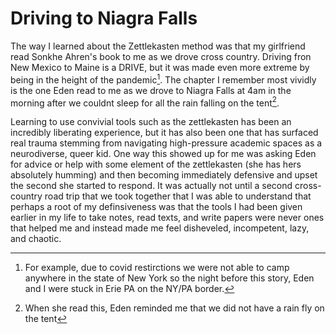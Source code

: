 # Driving to Niagra Falls

The way I learned about the Zettlekasten method was that my girlfriend read Sonkhe Ahren's book to me as we drove cross country. Driving fron New Mexico to Maine is a DRIVE, but it was made even more extreme by being in the height of the pandemic[^1]. The chapter I remember most vividly is the one Eden read to me as we drove to Niagra Falls at 4am in the morning after we couldnt sleep for all the rain falling on the tent[^2]. 

Learning to use convivial tools such as the zettlekasten has been an incredibly liberating experience, but it has also been one that has surfaced real trauma stemming from navigating high-pressure academic spaces as a neurodiverse, queer kid. One way this showed up for me was asking Eden for advice or help with some element of the zettlekasten (she has hers absolutely humming) and then becoming immediately defensive and upset the second she started to respond. It was actually not until a second cross-country road trip that we took together that I was able to understand that perhaps a root of my definsiveness was that the tools I had been given earlier in my life to take notes, read texts, and write papers were never ones that helped me and instead made me feel disheveled, incompetent, lazy, and chaotic. 



[^1]: For example, due to covid restirctions we were not able to camp anywhere in the state of New York so the night before this story, Eden and I were stuck in Erie PA on the NY/PA border. 
[^2]: When she read this, Eden reminded me that we did not have a rain fly on the tent
